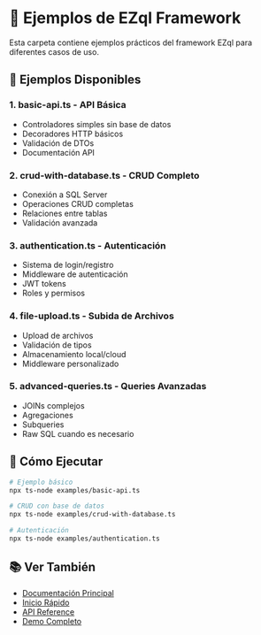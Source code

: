# 🎯 Ejemplos de EZql Framework

Esta carpeta contiene ejemplos prácticos del framework EZql para diferentes casos de uso.

## 📂 Ejemplos Disponibles

### 1. **basic-api.ts** - API Básica
- Controladores simples sin base de datos
- Decoradores HTTP básicos
- Validación de DTOs
- Documentación API

### 2. **crud-with-database.ts** - CRUD Completo
- Conexión a SQL Server
- Operaciones CRUD completas
- Relaciones entre tablas
- Validación avanzada

### 3. **authentication.ts** - Autenticación
- Sistema de login/registro
- Middleware de autenticación
- JWT tokens
- Roles y permisos

### 4. **file-upload.ts** - Subida de Archivos
- Upload de archivos
- Validación de tipos
- Almacenamiento local/cloud
- Middleware personalizado

### 5. **advanced-queries.ts** - Queries Avanzadas
- JOINs complejos
- Agregaciones
- Subqueries
- Raw SQL cuando es necesario

## 🚀 Cómo Ejecutar

```bash
# Ejemplo básico
npx ts-node examples/basic-api.ts

# CRUD con base de datos
npx ts-node examples/crud-with-database.ts

# Autenticación
npx ts-node examples/authentication.ts
```

## 📚 Ver También

- [Documentación Principal](../DOCS.md)
- [Inicio Rápido](../QUICK_START.md)
- [API Reference](../API_REFERENCE.md)
- [Demo Completo](../decorators-demo.ts)
